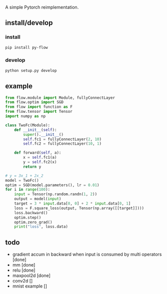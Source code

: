 A simple Pytorch reimplementation.

## install/develop
### install
```bash
pip install py-flow
```

### develop
```bash
python setup.py develop
```
## example

```python
from flow.module import Module, fullyConnectLayer
from flow.optim import SGD
from flow import function as F
from flow.tensor import Tensor
import numpy as np

class TwoFc(Module):
    def __init__(self):
        super().__init__()
        self.fc1 = fullyConnectLayer(2, 10)
        self.fc2 = fullyConnectLayer(10, 1)

    def forward(self, a):
        x = self.fc1(a)
        y = self.fc2(x)
        return y

# y = 3x_1 + 2x_2
model = TwoFc()
optim = SGD(model.parameters(), lr = 0.01)
for i in range(100):
    input = Tensor(np.random.randn(1, 2))
    output = model(input)
    target = 3 * input.data[0, 0] + 2 * input.data[0, 1]
    loss = F.square_loss(output, Tensor(np.array([[target]])))
    loss.backward()
    optim.step()
    optim.zero_grad()
    print("loss", loss.data)
```

## todo
* gradient accum in backward when input is consumed by multi operators [done]
* mm [done]
* relu [done]
* maxpool2d [done]
* conv2d []
* mnist example []
